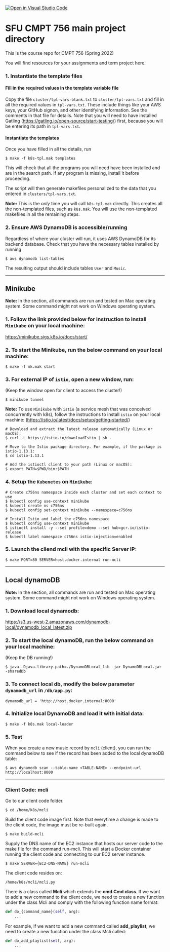 [![Open in Visual Studio Code](https://classroom.github.com/assets/open-in-vscode-f059dc9a6f8d3a56e377f745f24479a46679e63a5d9fe6f495e02850cd0d8118.svg)](https://classroom.github.com/online_ide?assignment_repo_id=6917722&assignment_repo_type=AssignmentRepo)
# SFU CMPT 756 main project directory

This is the course repo for CMPT 756 (Spring 2022)

You will find resources for your assignments and term project here.


### 1. Instantiate the template files

#### Fill in the required values in the template variable file

Copy the file `cluster/tpl-vars-blank.txt` to `cluster/tpl-vars.txt`
and fill in all the required values in `tpl-vars.txt`.  These include
things like your AWS keys, your GitHub signon, and other identifying
information.  See the comments in that file for details. Note that you
will need to have installed Gatling
(https://gatling.io/open-source/start-testing/) first, because you
will be entering its path in `tpl-vars.txt`.

#### Instantiate the templates

Once you have filled in all the details, run

~~~
$ make -f k8s-tpl.mak templates
~~~

This will check that all the programs you will need have been
installed and are in the search path.  If any program is missing,
install it before proceeding.

The script will then generate makefiles personalized to the data that
you entered in `clusters/tpl-vars.txt`.

**Note:** This is the *only* time you will call `k8s-tpl.mak`
directly. This creates all the non-templated files, such as
`k8s.mak`.  You will use the non-templated makefiles in all the
remaining steps.

### 2. Ensure AWS DynamoDB is accessible/running

Regardless of where your cluster will run, it uses AWS DynamoDB
for its backend database. Check that you have the necessary tables
installed by running

~~~
$ aws dynamodb list-tables
~~~

The resulting output should include tables `User` and `Music`.

----

## Minikube

**Note:** In the section, all commands are run and tested on Mac operating system. Some command might not work on Windows operating system.

### 1. Follow the link provided below for instruction to install `Minikube` on your local machine:
https://minikube.sigs.k8s.io/docs/start/

### 2. To start the Minikube, run the below command on your local machine:

~~~
$ make -f mk.mak start
~~~

### 3. For external IP of `istio`, open a new window, run: 
(Keep the window open for client to access the cluster!)

~~~
$ minikube tunnel
~~~

**Note:** To use `Minikube` with `istio` (a service mesh that was conceived concurrently with k8s), follow the instructions to install `istio` on your local machine:
(https://istio.io/latest/docs/setup/getting-started/)

~~~
# Download and extract the latest release automatically (Linux or macOS):
$ curl -L https://istio.io/downloadIstio | sh -
~~~
~~~
# Move to the Istio package directory. For example, if the package is istio-1.13.1:
$ cd istio-1.13.1
~~~
~~~
# Add the istioctl client to your path (Linux or macOS):
$ export PATH=$PWD/bin:$PATH
~~~

### 4. Setup the `Kubenetes` on `Minikube`:
~~~
# Create c756ns namespace inside each cluster and set each context to use
$ kubectl config use-context minikube
$ kubectl create ns c756ns
$ kubectl config set-context minikube --namespace=c756ns
~~~
~~~
# Install Istio and label the c756ns namespace
$ kubectl config use-context minikube
$ istioctl install -y --set profile=demo --set hub=gcr.io/istio-release
$ kubectl label namespace c756ns istio-injection=enabled
~~~

### 5. Launch the cliend mcli with the specific Server IP:
~~~
$ make PORT=80 SERVER=host.docker.internal run-mcli
~~~

----

## Local dynamoDB

**Note:** In the section, all commands are run and tested on Mac operating system. Some command might not work on Windows operating system.

### 1. Download local dynamodb:
https://s3.us-west-2.amazonaws.com/dynamodb-local/dynamodb_local_latest.zip

### 2. To start the local dynamoDB, run the below command on your local machine: 
(Keep the DB running!)

~~~
$ java -Djava.library.path=./DynamoDBLocal_lib -jar DynamoDBLocal.jar -sharedDb
~~~

### 3. To connect local db, modify the below parameter `dynamodb_url` in `/db/app.py`:

~~~
dynamodb_url = 'http://host.docker.internal:8000'
~~~

### 4. Initialize local DynamoDB and load it with initial data:

~~~
$ make -f k8s.mak local-loader
~~~

### 5. Test
When you create a new music record by `mcli` (client), you can run the command below to see if the record has been added to the local dynamoDB table:

~~~
$ aws dynamodb scan --table-name <TABLE-NAME> --endpoint-url http://localhost:8000
~~~


----

### Client Code: mcli

Go to our client code folder.

```
$ cd /home/k8s/mcli
```

Build the client code image first. Note that everytime a change is made to the client code, the image must be re-built again.

```
$ make build-mcli
```

Supply the DNS name of the EC2 instance that hosts our server code to the make file for the command run-mcli. This will start a Docker container running the client code and connecting to our EC2 server instance.

```
$ make SERVER={EC2-DNS-NAME} run-mcli
```

The client code resides on:

```
/home/k8s/mcli/mcli.py
```

There is a class called **Mcli** which extends the **cmd.Cmd class**. If we want to add a new command to the client code, we need to create a new function under the class Mcli and comply with the following function name format:

```python
def do_{command_name}(self, arg):
    ...
```

For example, if we want to add a new command called **add_playlist**, we need to create a new function under the class Mcli called:

```python
def do_add_playlist(self, arg):
    ...
```
